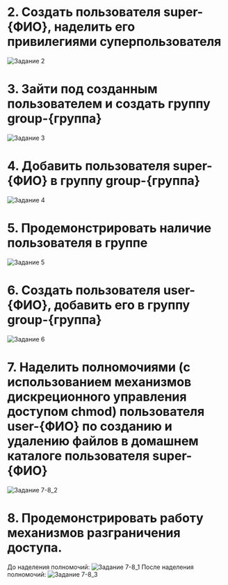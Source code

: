 # 2. Создать пользователя super-{ФИО}, наделить его привилегиями суперпользователя
![Задание 2](https://github.com/106maksim/toib/assets/71127999/d70b97b5-3579-4a83-a17a-34ee29e2b448)
# 3. Зайти под созданным пользователем и создать группу group-{группа}
![Задание 3](https://github.com/106maksim/toib/assets/71127999/7973a4b9-5cd2-46da-9083-d9a968bc0d8d)
# 4. Добавить пользователя super-{ФИО} в группу group-{группа}
![Задание 4](https://github.com/106maksim/toib/assets/71127999/77a26743-526e-4bb2-aad5-0557a739eb9f)
# 5. Продемонстрировать наличие пользователя в группе
![Задание 5](https://github.com/106maksim/toib/assets/71127999/3b1c7c68-4acd-4fc1-9fb5-b75a0a79f2a4)
# 6. Создать пользователя user-{ФИО}, добавить его в группу group-{группа}
![Задание 6](https://github.com/106maksim/toib/assets/71127999/637e1e07-451e-4a8f-82c0-156b9d037154)
# 7. Наделить полномочиями (с использованием механизмов дискреционного управления доступом chmod) пользователя user-{ФИО} по созданию и удалению файлов в домашнем каталоге пользователя super-{ФИО}
![Задание 7-8_2](https://github.com/106maksim/toib/assets/71127999/5b905356-842d-4fc0-b2b3-819c8d7ecb79)
# 8. Продемонстрировать работу механизмов разграничения доступа.
До наделения полномочий:
![Задание 7-8_1](https://github.com/106maksim/toib/assets/71127999/90436e9c-7777-45ad-929b-6069c0b30acd)
После наделения полномочий:
![Задание 7-8_3](https://github.com/106maksim/toib/assets/71127999/485c02a0-b85f-4c8d-9cd2-889f1b8d25ae)
